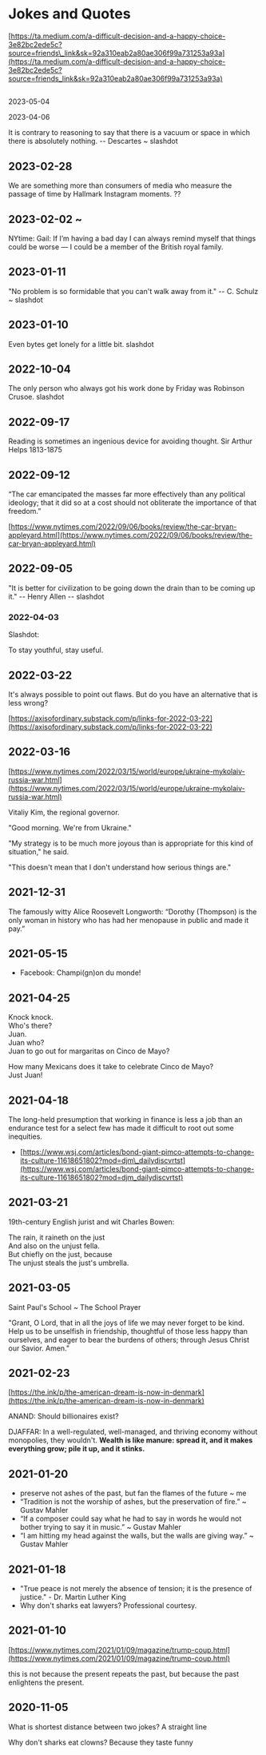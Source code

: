 # Jokes and Quotes

[https://ta.medium.com/a-difficult-decision-and-a-happy-choice-3e82bc2ede5c?source=friends\_link&sk=92a310eab2a80ae306f99a731253a93a](https://ta.medium.com/a-difficult-decision-and-a-happy-choice-3e82bc2ede5c?source=friends_link&sk=92a310eab2a80ae306f99a731253a93a)

## 

2023-05-04

2023-04-06

  

It is contrary to reasoning to say that there is a vacuum or space in which there is absolutely nothing. -- Descartes ~ slashdot

## 2023-02-28

We are something more than consumers of media who measure the passage of time by Hallmark Instagram moments. ??

## 2023-02-02 ~

NYtime: Gail: If I’m having a bad day I can always remind myself that things could be worse — I could be a member of the British royal family.

## 2023-01-11

"No problem is so formidable that you can't walk away from it." -- C. Schulz ~ slashdot

## 2023-01-10

Even bytes get lonely for a little bit. slashdot

## 2022-10-04

The only person who always got his work done by Friday was Robinson Crusoe. slashdot

## 2022-09-17

Reading is sometimes an ingenious device for avoiding thought. Sir Arthur Helps 1813-1875 

## 2022-09-12

“The car emancipated the masses far more effectively than any political ideology; that it did so at a cost should not obliterate the importance of that freedom.”

[https://www.nytimes.com/2022/09/06/books/review/the-car-bryan-appleyard.html](https://www.nytimes.com/2022/09/06/books/review/the-car-bryan-appleyard.html)

## 2022-09-05

"It is better for civilization to be going down the drain than to be coming up it." -- Henry Allen -- slashdot

### 2022-04-03

Slashdot:

To stay youthful, stay useful.

## 2022-03-22 

It's always possible to point out flaws. But do you have an alternative that is less wrong?

[https://axisofordinary.substack.com/p/links-for-2022-03-22](https://axisofordinary.substack.com/p/links-for-2022-03-22)

## 2022-03-16

[https://www.nytimes.com/2022/03/15/world/europe/ukraine-mykolaiv-russia-war.html](https://www.nytimes.com/2022/03/15/world/europe/ukraine-mykolaiv-russia-war.html)

Vitaliy Kim, the regional governor.

"Good morning. We're from Ukraine."

"My strategy is to be much more joyous than is appropriate for this kind of situation," he said.

"This doesn't mean that I don't understand how serious things are."

## 2021-12-31

The famously witty Alice Roosevelt Longworth: “Dorothy (Thompson) is the only woman in history who has had her menopause in public and made it pay.”

## 2021-05-15

* Facebook: Champi(gn)on du monde!

## 2021-04-25

Knock knock.  
Who's there?  
Juan.  
Juan who?  
Juan to go out for margaritas on Cinco de Mayo?

How many Mexicans does it take to celebrate Cinco de Mayo?  
Just Juan!

## 2021-04-18

The long-held presumption that working in finance is less a job than an endurance test for a select few has made it difficult to root out some inequities.

* [https://www.wsj.com/articles/bond-giant-pimco-attempts-to-change-its-culture-11618651802?mod=djm\_dailydiscvrtst](https://www.wsj.com/articles/bond-giant-pimco-attempts-to-change-its-culture-11618651802?mod=djm_dailydiscvrtst)

## 2021-03-21

19th-century English jurist and wit Charles Bowen:

The rain, it raineth on the just  
And also on the unjust fella.  
But chiefly on the just, because  
The unjust steals the just's umbrella.

## 2021-03-05

Saint Paul's School ~ The School Prayer

"Grant, O Lord, that in all the joys of life we may never forget to be kind. Help us to be unselfish in friendship, thoughtful of those less happy than ourselves, and eager to bear the burdens of others; through Jesus Christ our Savior. Amen."

## 2021-02-23

[https://the.ink/p/the-american-dream-is-now-in-denmark](https://the.ink/p/the-american-dream-is-now-in-denmark)

ANAND: Should billionaires exist?

DJAFFAR: In a well-regulated, well-managed, and thriving economy without monopolies, they wouldn't. **Wealth is like manure: spread it, and it makes everything grow; pile it up, and it stinks.**

## 2021-01-20

* preserve not ashes of the past, but fan the flames of the future ~ me
* “Tradition is not the worship of ashes, but the preservation of fire.” ~ Gustav Mahler
* “If a composer could say what he had to say in words he would not bother trying to say it in music.” ~ Gustav Mahler
* “I am hitting my head against the walls, but the walls are giving way.” ~ Gustav Mahler

## 2021-01-18

* "True peace is not merely the absence of tension; it is the presence of justice." - Dr. Martin Luther King
* Why don't sharks eat lawyers? Professional courtesy.

## 2021-01-10

[https://www.nytimes.com/2021/01/09/magazine/trump-coup.html](https://www.nytimes.com/2021/01/09/magazine/trump-coup.html)

this is not because the present repeats the past, but because the past enlightens the present.

## 2020-11-05

What is shortest distance between two jokes? A straight line

Why don't sharks eat clowns? Because they taste funny